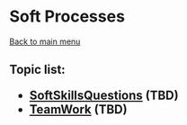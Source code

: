<H1>Soft Processes</h1>

[Back to main menu](../../README.md)

<h2>

Topic list:
* [SoftSkillsQuestions](education/SoftSkillsQuestions.md) (TBD)
* [TeamWork](education/TeamWork.md) (TBD)

</h2>